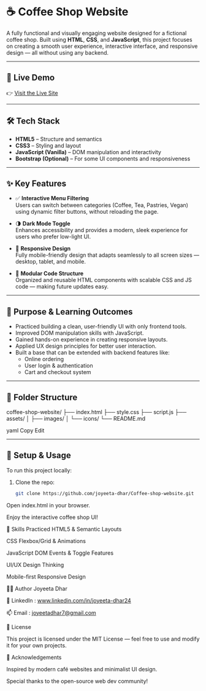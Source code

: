 # ☕ Coffee Shop Website

A fully functional and visually engaging website designed for a fictional coffee shop. Built using **HTML**, **CSS**, and **JavaScript**, this project focuses on creating a smooth user experience, interactive interface, and responsive design — all without using any backend.

---

## 🔗 Live Demo

👉 [Visit the Live Site](https://github.com/joyeeta-dhar/Coffee-shop-website)

---

## 🛠️ Tech Stack

- **HTML5** – Structure and semantics  
- **CSS3** – Styling and layout  
- **JavaScript (Vanilla)** – DOM manipulation and interactivity  
- **Bootstrap (Optional)** – For some UI components and responsiveness

---

## ✨ Key Features

- ✅ **Interactive Menu Filtering**  
  Users can switch between categories (Coffee, Tea, Pastries, Vegan) using dynamic filter buttons, without reloading the page.

- 🌗 **Dark Mode Toggle**  
  Enhances accessibility and provides a modern, sleek experience for users who prefer low-light UI.

- 📱 **Responsive Design**  
  Fully mobile-friendly design that adapts seamlessly to all screen sizes — desktop, tablet, and mobile.

- 🧩 **Modular Code Structure**  
  Organized and reusable HTML components with scalable CSS and JS code — making future updates easy.

---

## 🎯 Purpose & Learning Outcomes

- Practiced building a clean, user-friendly UI with only frontend tools.
- Improved DOM manipulation skills with JavaScript.
- Gained hands-on experience in creating responsive layouts.
- Applied UX design principles for better user interaction.
- Built a base that can be extended with backend features like:
  - Online ordering
  - User login & authentication
  - Cart and checkout system

---

## 📂 Folder Structure

coffee-shop-website/
├── index.html
├── style.css
├── script.js
├── assets/
│ ├── images/
│ └── icons/
└── README.md

yaml
Copy
Edit

---

## 🚀 Setup & Usage

To run this project locally:

1. Clone the repo:
   ```bash
   git clone https://github.com/joyeeta-dhar/Coffee-shop-website.git
Open index.html in your browser.

Enjoy the interactive coffee shop UI!

🧠 Skills Practiced
HTML5 & Semantic Layouts

CSS Flexbox/Grid & Animations

JavaScript DOM Events & Toggle Features

UI/UX Design Thinking

Mobile-first Responsive Design



🙋‍♀️ Author
Joyeeta Dhar

🔗 LinkedIn : www.linkedin.com/in/joyeeta-dhar24

📫 Email : joyeetadhar7@gmail.com

📄 License

This project is licensed under the MIT License — feel free to use and modify it for your own projects.

🌟 Acknowledgements

Inspired by modern café websites and minimalist UI design.

Special thanks to the open-source web dev community!
